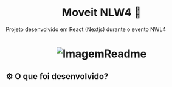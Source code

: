 <h1 align="center"> Moveit NLW4 🚀 </h1>
<p>Projeto desenvolvido em React (Nextjs) durante o evento NWL4</p>
<h1 align="center">
<img scr="./img_redme.jgp" alt="ImagemReadme" alt="ImagemReadme">
</h1>
<h2> ⚙️ O que foi desenvolvido?<h2>
